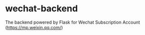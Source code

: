 # wechat-backend
The backend powered by Flask for Wechat Subscription Account (https://mp.weixin.qq.com/)

